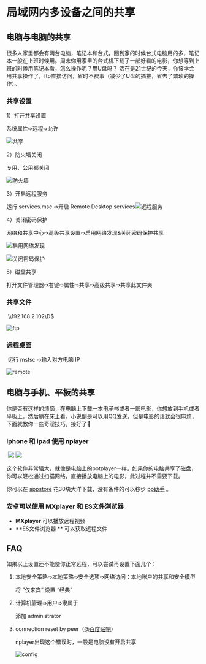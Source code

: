 

# 局域网内多设备之间的共享

## 电脑与电脑的共享

很多人家里都会有两台电脑，笔记本和台式，回到家的时候台式电脑用的多，笔记本一般在上班时候用。周末你用家里的台式机下载了一部好看的电影，你想等到上班的时候用笔记本看，怎么操作呢？用U盘吗？ 活在是21世纪的今天，你该学会用共享操作了，ftp直接访问，省时不费事（减少了U盘的插拔，省去了繁琐的操作）。

### 共享设置

1）打开共享设置

系统属性➩远程➩允许

![共享](img\share.jpg)

2）防火墙关闭

专用、公用都关闭

![防火墙](img\firewall.jpg)

3）开启远程服务

运行 services.msc ➩开启 Remote Desktop services![远程服务](img\remote-service.jpg)

4）关闭密码保护

网络和共享中心➩高级共享设置➩启用网络发现&关闭密码保护共享

![启用网络发现](img\connect-find.jpg)

![关闭密码保护](img\close-password.jpg)

5）磁盘共享

打开文件管理器➩右键➩属性➩共享➩高级共享➩共享此文件夹

### 共享文件

​        \\\\192.168.2.102\D$

![ftp](img\ftp.jpg)

### 远程桌面

​	运行 mstsc ➩输入对方电脑 IP

![remote](img\remote-desktop.jpg)



## 电脑与手机、平板的共享

你是否有这样的烦恼，在电脑上下载一本电子书或者一部电影，你想放到手机或者平板上，然后躺在床上看。小说倒是可以用QQ发送，但是电影的话就会很麻烦，下面就教你一些奇淫技巧，接好了🤔

### iphone 和 ipad 使用 **nplayer** 

​       ![](https://img.25pp.com/uploadfile/app/icon/20171024/1508857317395338.jpg@140w_140h)                                                                             ![](https://is3-ssl.mzstatic.com/image/thumb/Purple118/v4/29/e4/5a/29e45a50-425d-b971-3db3-6a28cfdbc764/pr_source.jpg/230x0w.jpg)

这个软件非常强大，就像是电脑上的potplayer一样。如果你的电脑共享了磁盘，你可以轻松通过扫描网络，直接播放电脑上的电影，此过程并不需要下载。

你可以在 [appstore](https://itunes.apple.com/cn/app/id1116905928?mt=8) 花30块大洋下载，没有条件的可以移步 [pp助手](https://www.25pp.com/ios/detail_959431/) 。

### 安卓可以使用 **MXplayer** 和 **ES文件浏览器**  

- **MXplayer**       	可以播放远程视频
- **ES文件浏览器 **        可以获取远程文件

## FAQ

如果以上设置还不能使你正常远程，可以尝试再设置下面几个：

1. 本地安全策略➩本地策略➩安全选项➩网络访问：本地账户的共享和安全模型

   将  ”仅来宾“ 设置  “经典”

2. 计算机管理➩用户➩隶属于

   添加 administrator

3. connection reset by peer（[@百度贴吧](https://tieba.baidu.com/p/5788013442)）

   nplayer出现这个错误时，一般是电脑没有开启共享

   ![config](img\config.png)
















